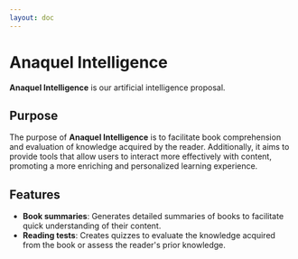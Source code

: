```yaml
---
layout: doc
---
```


# Anaquel Intelligence

**Anaquel Intelligence** is our artificial intelligence proposal.

## Purpose

The purpose of **Anaquel Intelligence** is to facilitate book comprehension and evaluation of knowledge acquired by the reader. Additionally, it aims to provide tools that allow users to interact more effectively with content, promoting a more enriching and personalized learning experience.

## Features

- **Book summaries**: Generates detailed summaries of books to facilitate quick understanding of their content.
- **Reading tests**: Creates quizzes to evaluate the knowledge acquired from the book or assess the reader's prior knowledge.
